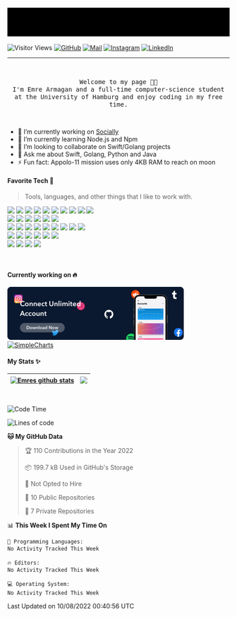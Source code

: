 <br/>
<div align="center">
<img src="./intro.gif" alt="Typer" />
</div>


![Visitor Views](https://komarev.com/ghpvc/?username=emrearmagan&color=blue&logo=flat)
[![GitHub](https://img.shields.io/github/followers/emrearmagan?label=follow&style=social)](https://github.com/emrearmagan)
[![Mail](https://img.shields.io/badge/Email-emrearmagan.dev%40gmail.com-orange)](mailto:emrearmagan.dev@gmail.com)
[![Instagram](https://img.shields.io/badge/emrearmagan-black?style=flat&logo=Instagram&logoColor=pink)](https://www.instagram.com/emrespage/)
[![LinkedIn](https://img.shields.io/badge/Emre%20Armagan-black?style=flat&logo=LinkedIn&logoColor=0077b5)](https://www.linkedin.com/in/emrearmagan/)

---
<br>
<p align="center">
  <samp>
Welcome to my page 👋🏻 <br> I'm Emre Armagan and a full-time computer-science student at the University of Hamburg and enjoy coding in my free time.
  </samp>
</p>


<br>

- 🔭 I’m currently working on <a href="https://www.sociallyapp.de"> Socially</a>
- 🌱 I’m currently learning Node.js and Npm
- 👯 I’m looking to collaborate on Swift/Golang projects
- 💬 Ask me about Swift, Golang, Python and Java
- ⚡ Fun fact: Appolo-11 mission uses only 4KB RAM to reach on moon


#### Favorite Tech 🚀
> Tools, languages, and other things that I like to work with.

<p>
    <img src="https://img.shields.io/badge/-Swift-F05138?&style=flat&logo=swift&logoColor=white"/>
    <img src="https://img.shields.io/badge/-Go-00a1cf?&style=flat&logo=go&logoColor=white"/>
    <img src="https://img.shields.io/badge/-Java-F44336?style=flat&logo=java&logoColor=white" />
    <img src="https://img.shields.io/badge/-Python-396E9B?style=flat&logo=python&logoColor=white"/>
    <img src="https://img.shields.io/badge/-C++-0277BD?&style=flat&logo=c%2B%2B&logoColor=white"/>
    <img src="https://img.shields.io/badge/-HTML-E44D26?&style=flat&logo=html5&logoColor=white" />
    <img src="https://img.shields.io/badge/-CSS-42A5F5?&style=flat&logo=css3&logoColor=white" />
    <img src="https://img.shields.io/badge/-JavaScript-FFCA28?style=flat&logo=javascript&logoColor=white"/>
    <img src="https://img.shields.io/badge/-Node.js-8AC149?&style=flat&logo=node.js&logoColor=white" />
    <img src="https://img.shields.io/badge/-Npm-CB3837?&style=flat&logo=npm&logoColor=white" /> <br>
    <!---->
    <img src="https://custom-icon-badges.herokuapp.com/badge/Navicat-657D8B?logo=navicat&logoColor=white"/>
    <img src="https://img.shields.io/badge/MongoDB-4ea94b.svg?logo=mongodb&logoColor=white"/>
    <img src="https://img.shields.io/badge/MySQL-00758F.svg?logo=mysql&logoColor=white"/>
    <img src="https://img.shields.io/badge/PostgreSQL-316192.svg?logo=postgresql&logoColor=white"/>
    <img src="https://img.shields.io/badge/SQLite-07405e.svg?logo=sqlite&logoColor=white"/>
    <img src="https://img.shields.io/badge/docker-%230db7ed.svg?logo=docker&logoColor=white"/> <br>
    <!---->
    <img src="https://img.shields.io/badge/-git-E64A19?&style=flat&logo=git&logoColor=white"/>
    <img src="https://img.shields.io/badge/-Github-000000?style=flat&logo=github&logoColor=white" />
    <img src="https://img.shields.io/badge/Gitlab-%23181717.svg?style=flat&logo=gitlab&logoColor=white" />
    <img src="https://img.shields.io/badge/Sourcetree-1b4de1.svg?logo=Sourcetree&logoColor=white"/>
    <img src="https://img.shields.io/badge/Jira-1d52d9.svg?logo=Jira&logoColor=white"/>
    <img src="https://img.shields.io/badge/-Postman-FF6C37?style=flat&logo=Postman&logoColor=white" />
    <img src="https://img.shields.io/badge/-Stack%20Overflow-FE7A16?logo=stack-overflow&logoColor=white"/>
    <img src="https://img.shields.io/badge/LaTeX-008080.svg?logo=LaTeX&logoColor=white"/>
    <img src="https://img.shields.io/badge/-RaspberryPi-C51A4A?logo=Raspberry-Pi&logoColor=white"/><br>
    <!---->
    <img src="https://img.shields.io/badge/Sketch-orange?&logo=sketch&logoColor=white"/>
    <img src="https://img.shields.io/badge/Adobe%20After%20Effects-9999FF.svg?logo=Adobe%20After%20Effects&logoColor=white"/>
    <img src="https://img.shields.io/badge/Adobe%20XD-470137.svg?logo=Adobe%20XD&logoColor=white"/>
    <img src="https://img.shields.io/badge/Figma-%23F24E1E.svg?logo=figma&logoColor=white"/>
    <img src="https://img.shields.io/badge/Gimp-657D8B?&logo=gimp&logoColor=white"/>
    <img src="https://img.shields.io/badge/Dribbble-EA4C89.svg?logo=Dribbble&logoColor=white"/> <br>
    <img src="https://img.shields.io/badge/-XCode-089cf5?style=flat&logo=XCode&logoColor=white" />
<img src="https://img.shields.io/badge/GoLand-8b4af2.svg?logo=GoLand&logoColor=white"/>
<img src="https://img.shields.io/badge/IntelliJ%20IDEA-ff2b4e.svg?logo=IntelliJ%20IDEA&logoColor=white"/>
<img src="https://img.shields.io/badge/Atom-55ba73.svg?logo=Atom&logoColor=white"/>
</p>

<br />

#### Currently working on 🔥
<p>
<a href="https://www.sociallyapp.de"><img src="./socially.png" alt="Socially"></a>
&nbsp &nbsp
<a href="https://github.com/emrearmagan/SimpleCharts"><img src="https://github-readme-stats-emrearmagan.vercel.app/api/pin/?username=emrearmagan&repo=SimpleCharts&title_color=fe6287&text_color=ffffff&bg_color=0a192f&hide_border=true" alt="SimpleCharts"></a>
</p>

#### My Stats ✨

<!--<details open>-->
  <!--<<summary>💻 GitHub Profile Stats</summary>-->

  | <a href="https://github.com/emrearmagan?tab=repositories"><img align="center" src="https://github-readme-stats-emrearmagan.vercel.app/api?username=emrearmagan&show_icons=true&title_color=fe6287&icon_color=fe6287&text_color=ffffff&bg_color=0a192f&count_private=true&hide_border=true)](https://github.com/emrearmagan?tab=repositories" alt="Emres github stats" /></a> | <a href="https://github.com/emrearmagan?tab=repositories"><img align="center" src="https://github-readme-stats-emrearmagan.vercel.app/api/top-langs/?username=emrearmagan&layout=compact&show_icons=true&title_color=fe6287&icon_color=fe6287&text_color=ffffff&bg_color=0a192f&count_private=true" /></a>
  | ------------- | ------------- |

<!--<</details>-->
<br>

<!--START_SECTION:waka-->
![Code Time](http://img.shields.io/badge/Code%20Time-0%20secs-blue)

![Lines of code](https://img.shields.io/badge/From%20Hello%20World%20I%27ve%20Written-2%20Million%20lines%20of%20code-blue)

**🐱 My GitHub Data** 

> 🏆 110 Contributions in the Year 2022
 > 
> 📦 199.7 kB Used in GitHub's Storage 
 > 
> 🚫 Not Opted to Hire
 > 
> 📜 10 Public Repositories 
 > 
> 🔑 7 Private Repositories  
 > 
📊 **This Week I Spent My Time On** 

```text
💬 Programming Languages: 
No Activity Tracked This Week

🔥 Editors: 
No Activity Tracked This Week

💻 Operating System: 
No Activity Tracked This Week

```


 Last Updated on 10/08/2022 00:40:56 UTC
<!--END_SECTION:waka-->
